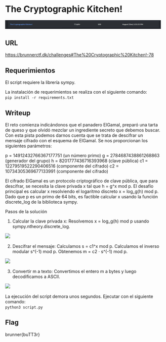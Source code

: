 # The Cryptographic Kitchen!


![](recursos/TheCryptographicKitchen.jpeg)



## URL
https://brunnerctf.dk/challenges#The%20Cryptographic%20Kitchen!-78

## Requerimientos
El script requiere la librería sympy.

La instalación de requerimientos se realiza con el siguiente comando:<br>
```pip install -r requirements.txt```

## Writeup
El reto comienza indicándonos que el panadero ElGamal, preparó una tarta de queso y que olvidó mezclar un ingrediente secreto que debemos buscar. 
Con esta pista podemos darnos cuenta que se trata de descifrar un mensaje cifrado con el esquema de ElGamal. Se nos proporcionan los siguientes parámetros:

p = 14912432766367177751 (un número primo)
g = 2784687438861268863 (generador del grupo)
h = 8201777436716393968 (clave pública)
c1 = 12279519522290406516 (componente del cifrado)
c2 = 10734305369677133991 (componente del cifrado)

El cifrado ElGamal es un protocolo criptográfico de clave pública, que para descifrar, se necesita la clave privada x tal que h = g^x mod p. 
El desafío principal es calcular x resolviendo el logaritmo discreto x = log_g(h) mod p. Dado que p es un primo de 64 bits, es factible calcular x usando la función discrete_log de la biblioteca sympy.

Pasos de la solución
1. Calcular la clave privada x:
Resolvemos x = log_g(h) mod p usando sympy.ntheory.discrete_log.

![](recursos/paso1.jpg) 

2. Descifrar el mensaje:
Calculamos s = c1^x mod p.
Calculamos el inverso modular  s^(-1) mod p.
Obtenemos m = c2 ⋅ s^(-1) mod p.

![](recursos/paso2.jpg) 

3. Convertir m a texto:
Convertimos el entero m a bytes y luego decodificamos a ASCII.

![](recursos/paso3.jpg) 

La ejecución del script demora unos segundos.
Ejecutar con el siguiente comando:<br>
```python3 script.py```

## Flag
brunner{buTT3r}

